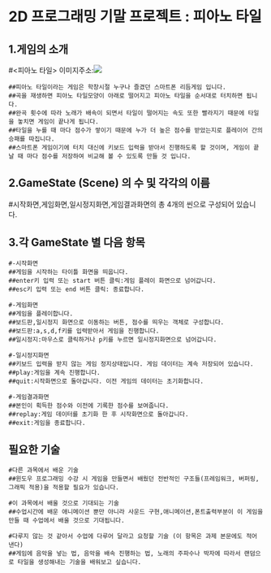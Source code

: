 2D 프로그래밍 기말 프로젝트 : 피아노 타일
============================
1.게임의 소개
---------------
#<피아노 타일>
	이미지주소:<img src="https://github.com/limboboat/2017182034limbo/issues/1#issue-708781565">

	##피아노 타일이라는 게임은 학창시절 누구나 즐겼던 스마트폰 리듬게임 입니다.
	##곡을 재생하면 피아노 타일모양이 아래로 떨어지고 피아노 타일을 순서대로 터치하면 됩니다.
	##완곡 횟수에 따라 노래가 배속이 되면서 타일이 떨어지는 속도 또한 빨라지기 때문에 타일을 놓치면 게임이 끝나게 됩니다.
	##타일을 누를 때 마다 점수가 쌓이기 때문에 누가 더 높은 점수를 받았는지로 플레이어 간의 승패를 따집니다.
	##스마트폰 게임이기에 터치 대신에 키보드 입력을 받아서 진행하도록 할 것이며, 게임이 끝날 때 마다 점수를 저장하여 비교해 볼 수 있도록 만들 것 입니다.

2.GameState (Scene) 의 수 및 각각의 이름
--------------------------------------------------
#시작화면,게임화면,일시정지화면,게임결과화면의 총 4개의 씬으로 구성되어 있습니다.

3.각 GameState 별 다음 항목
--------------------------------
	#-시작화면
	##게임을 시작하는 타이틀 화면을 띄웁니다.
	##enter키 입력 또는 start 버튼 클릭:게임 플레이 화면으로 넘어갑니다.
	##esc키 입력 또는 end 버튼 클릭: 종료합니다.
 
	#-게임화면
	##게임을 플레이합니다.
	##보드판,일시정지 화면으로 이동하는 버튼, 점수를 띄우는 객체로 구성합니다.
	##보드판:a,s,d,f키를 입력받아서 게임을 진행합니다.
	##일시정지:마우스로 클릭하거나 p키를 누르면 일시정지화면으로 넘어갑니다.

	#-일시정지화면
	##키보드 입력을 받지 않는 게임 정지상태입니다. 게임 데이터는 계속 저장되어 있습니다.
	##play:게임을 계속 진행합니다.
	##quit:시작화면으로 돌아갑니다. 이전 게임의 데이터는 초기화합니다.

	#-게임결과화면
	##본인이 획득한 점수와 이전에 기록한 점수를 보여줍니다.
	##replay:게임 데이터를 초기화 한 후 시작화면으로 돌아갑니다.
	##exit:게임을 종료합니다.

필요한 기술
-------------
	#다른 과목에서 배운 기술
	##윈도우 프로그래밍 수강 시 게임을 만들면서 배웠던 전반적인 구조들(프레임워크, 버퍼링, 그래픽 적용)을 적용할 필요가 있습니다.  

	#이 과목에서 배울 것으로 기대되는 기술
	##수업시간에 배운 애니메이션 뿐만 아니라 사운드 구현,애니메이션,폰트출력부분이 이 게임을 만들 때 수업에서 배울 것으로 기대됩니다.

	#다루지 않는 것 같아서 수업에 다루어 달라고 요청할 기술 (이 항목은 과제 본문에도 적어 낸다)
	##게임에 음악을 넣는 법, 음악을 배속 진행하는 법, 노래의 주파수나 박자에 따라서 랜덤으로 타일을 생성해내는 기술을 배워보고 싶습니다.

